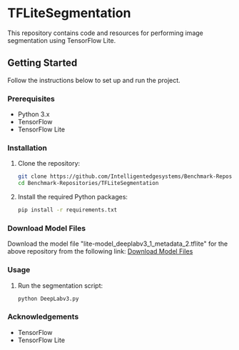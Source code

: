 # TFLiteSegmentation

This repository contains code and resources for performing image segmentation using TensorFlow Lite.

## Getting Started

Follow the instructions below to set up and run the project.

### Prerequisites

- Python 3.x
- TensorFlow
- TensorFlow Lite

### Installation

1. Clone the repository:
    ```sh
    git clone https://github.com/Intelligentedgesystems/Benchmark-Repositories.git
    cd Benchmark-Repositories/TFLiteSegmentation
    ```

2. Install the required Python packages:
    ```sh
    pip install -r requirements.txt
    ```

### Download Model Files

Download the model file "lite-model_deeplabv3_1_metadata_2.tflite" for the above repository from the following link:
[Download Model Files](https://drive.google.com/drive/folders/1z2Kr2W7oyvf-x0Km12uWvLTEZWNKm136?usp=sharing)

### Usage

1. Run the segmentation script:
    ```sh
    python DeepLabv3.py
    ```

### Acknowledgements

- TensorFlow
- TensorFlow Lite

